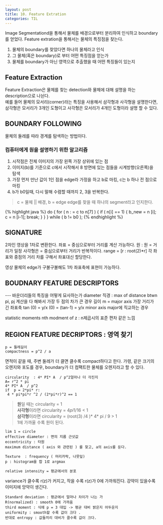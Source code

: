 ```yaml
---
layout: post
title: 10. Feature Extration
categories: TIL
---
```


Image Segmentationd을 통해서 물체를 배경으로부터 분리하여 인식하고 boundary를 얻었다. Feature extration을 통해서는 물체의 특징점을 찾는다. 
1. 물체의 boundary를 찾았다면 하나의 물체라고 인식
2. 그 물체(혹은 boundary)로 부터 어떤 특징점을 얻는가
3. 물체를 boundary가 아닌 영역으로 추출했을 때 어떤 특징들이 있는지

## Feature Extraction 
Feature Extraction은 물체를 찾는 detection와 물체에 대해 설명을 하는 description으로 나뉜다. <br>
예를 들어 물체의 모서리(corner)라는 특징을 사용해서 삼각형과 사각형을 설명한다면, 삼각형은 모서리가 3개인 도형이고 사각형은 모서리가 4개인 도형이라 설명 할 수 있다. 

## BOUNDARY FOLLOWING  
물체의 둘레를 따라 경계를 탐색하는 방법이다. <br>

### 컴퓨터에게 원을 설명하기 위한 알고리즘 

1. 시작점은 전체 이미지의 가장 왼쪽 가장 상위에 있는 점 
2. 이미지(b)를 기준으로 c에서 시작해서 8 방면에 있는 점들을 시계방향(오른쪽)을 탐색 
3. 가장 먼저 만난 값이 1인 점을 edge라 가정을 하고 b로 마킹, c는 b 하나 전 점으로 마킹 
4. b가 b0일때, 다시 말해 수렴할 때까지 2, 3을 반복한다. 
 
> c =  물체 || 배경, b = edge 
> edge를 찾을 때 하나의 segment라고 인지한다.

{% highlight java %}
do  {
    for ( n : = c to n[7]  ) {
          if ( n[i] == 1) {
                b_new = n [i];
                c = n [i-1];
                break;
          }
    }
} while ( b != b0 );
{% endhighlight %}

## SIGNATURE 
2차인 영상을 1차로 변환한다.
좌표 = 중심으로부터 거리를 계산 가능하다.
원 : 원 = 거리가 일정 
사각형은  = 중심으로부터 거리가 반복적이다.  range = [r : root(2)*r]
각 좌표와 중점의 거리 차를 구해서 좌표대신 할당한다.

영상 물체의 edge가 구불구불해도 1차 좌표축에 표현이 가능하다. 


## BOUDNARY FEATURE DESCRIPTORS 
--- 바운더리들의 특징을 어떻게 묘사하는가 
diameter 직경 : max of distance btwn pi, pj
계산을 다 해봐서 가장 두 점의 차가 큰 경우 
길이 m   = major axis 가장 거리가 긴 좌표축 
 tan (0) = y/x
(0) = (tan-1) = y/x
minor axis major에 직교하는 경우 

statistic moments 
nth modment of z : n제곱시의 표준 편차 같은 느낌 

## REGION FEATURE DECRIPTORS : 영역 찾기 
```
p = 둘레길이 
compactness = p^2 / a
```
면적이 같을 때, 주변 둘레가 더 클면 클수록 compact하다고 한다. 가령, 같은 크기의 오렌지와 포도를 경우,  boundary가 더 컴팩트한 물체를 오렌지라고 할 수 있다.  

```
circularity  : 4* PI* A  / p^2얼마나 더 각진지 
A= r^2 * pi
4* PI* A  / p^2 
if  p = 2*pi* r:
 4 * pi*pi*r ^2 / (2*pi*r)^2 == 1
```
> **원**일 때는 circularity = 1   
> **사각형**이라면 circularity =  4*pi*1/16 < 1   
> **삼각형**이라면  circularity = (root(3) /4 )* 4* pi / 9  > 1   
> 1에 가까울 수록 원이 된다.   

```
lim 1 = circle
effective diameter : 면의 지름 근삿값
eccentricity : 타원 
maximum distance ( axis 와 관련된 ) 를 찾고, a의 axis를 둔다. 

Texture  : frequency ( 머리카락, 나뭇잎)
p : histogram을 합 1로 argmax 

relative intensity = 평균에서의 분포 
```
variance가 클수록 r(z)가 커지고, 작을 수록 r(z)가 0에 가까워진다. 강약이 있을수록 이미지에 앙약이 생긴다.

```
Standard deviation : 평균에서 얼마나 차이가 나는 가
R(normalized) : smooth 0에 가까움 
third moment : 식에 p = 3 대입 -> 평균 대비 밝은지 어두운지
uniformity : smooth할 수록 값이 크다 .
반대로 entropy : 값들끼리 대비가 클수록 값이 크다.
```

